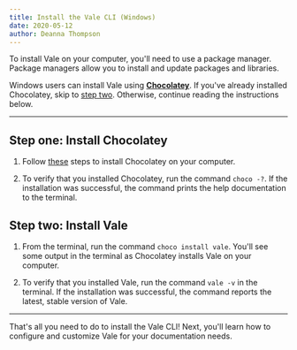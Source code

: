 ```yaml
---
title: Install the Vale CLI (Windows)
date: 2020-05-12
author: Deanna Thompson
---
```

To install Vale on your computer, you'll need to use a package manager. Package managers allow you to install and update packages and libraries. 

Windows users can install Vale using [**Chocolatey**][Chocolatey link]. If you've already installed Chocolatey, skip to [step two](#heading-step-two:-install-vale). Otherwise, continue reading the instructions below. 

---

## Step one: Install Chocolatey 

1. Follow [these](https://chocolatey.org/install) steps to install Chocolatey on your computer.

2. To verify that you installed Chocolatey, run the command `choco -?`. If the installation was successful, the command prints the help documentation to the terminal.

## Step two: Install Vale

1. From the terminal, run the command `choco install vale`. You'll see some output in the terminal as Chocolatey installs Vale on your computer.

2. To verify that you installed Vale, run the command `vale -v` in the terminal. If the installation was successful, the command reports the latest, stable version of Vale.

---

That's all you need to do to install the Vale CLI! Next, you'll learn how to configure and customize Vale for your documentation needs. 

[Chocolatey link]: https://package.chocolatey.org/




